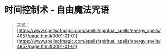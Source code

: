 <!--yml

category: 未分类

date: 2024-06-12 18:38:55

-->

# 时间控制术 - 自由魔法咒语

> 来源：[https://www.spellsofmagic.com/spells/spiritual_spells/energy_spells/4957/page.html#0001-01-01](https://www.spellsofmagic.com/spells/spiritual_spells/energy_spells/4957/page.html#0001-01-01)
